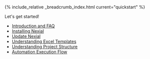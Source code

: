 {% include_relative _breadcrumb_index.html current="quickstart" %}


Let's get started!

- [Introduction and FAQ](IntroductionAndFAQ)
- [Installing Nexial](InstallingNexial)
- [Update Nexial](UpdateNexial)
- [Understanding Excel Templates](UnderstandingExcelTemplates)
- [Understanding Project Structure](UnderstandingProjectStructure)
- [Automation Execution Flow](ExecutionFlow)